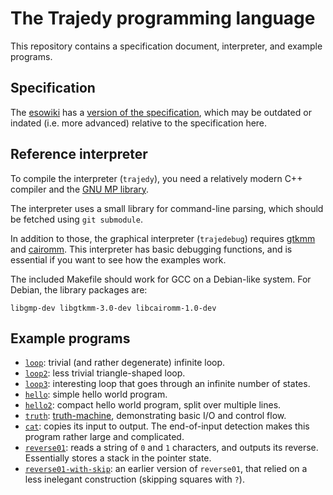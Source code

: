 # The Trajedy programming language

This repository contains a specification document, interpreter, and example programs.

## Specification

The [esowiki](https://esolangs.org) has a [version of the specification](https://esolangs.org/wiki/Trajedy), which may be outdated or indated (i.e. more advanced) relative to the specification here.

## Reference interpreter

To compile the interpreter (`trajedy`), you need a relatively modern C++ compiler and the [GNU MP library](http://gmplib.org).

The interpreter uses a small library for command-line parsing, which should be fetched using `git submodule`.

In addition to those, the graphical interpreter (`trajedebug`) requires [gtkmm](http://gtkmm.org) and [cairomm](http://cairographics.org/cairomm). This interpreter has basic debugging functions, and is essential if you want to see how the examples work.

The included Makefile should work for GCC on a Debian-like system. For Debian, the library packages are:

```
libgmp-dev libgtkmm-3.0-dev libcairomm-1.0-dev
```

## Example programs

* [`loop`](examples/loop.tra): trivial (and rather degenerate) infinite loop.
* [`loop2`](examples/loop2.tra): less trivial triangle-shaped loop.
* [`loop3`](examples/loop3.tra): interesting loop that goes through an infinite number of states.
* [`hello`](examples/hello.tra): simple hello world program.
* [`hello2`](examples/hello2.tra): compact hello world program, split over multiple lines.
* [`truth`](examples/truth.tra): [truth-machine](https://esolangs.org/wiki/Truth-machine), demonstrating basic I/O and control flow.
* [`cat`](examples/cat.tra): copies its input to output. The end-of-input detection makes this program rather large and complicated.
* [`reverse01`](examples/reverse01.tra): reads a string of `0` and `1` characters, and outputs its reverse. Essentially stores a stack in the pointer state.
* [`reverse01-with-skip`](examples/reverse01-with-skip.tra): an earlier version of `reverse01`, that relied on a less inelegant construction (skipping squares with `?`).